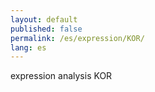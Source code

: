 ```yaml
---
layout: default
published: false
permalink: /es/expression/KOR/
lang: es
---
```


expression analysis KOR
